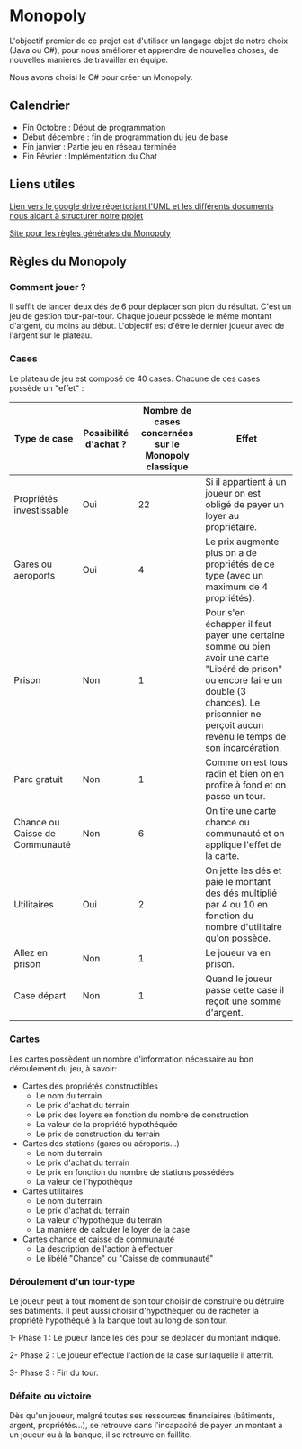 # Monopoly

L'objectif premier de ce projet est d'utiliser un langage objet de notre choix (Java ou C#), pour nous améliorer et apprendre de nouvelles choses, de nouvelles manières de travailler en équipe.

Nous avons choisi le C# pour créer un Monopoly.

## Calendrier

* Fin Octobre : Début de programmation 
* Début décembre : fin de programmation du jeu de base
* Fin janvier : Partie jeu en réseau terminée
* Fin Février : Implémentation du Chat

## Liens utiles

[Lien vers le google drive répertoriant l'UML et les différents documents nous aidant à structurer notre projet](https://drive.google.com/drive/folders/1_7gD0-ItpbNGI8NN9eIbT86-1N43MB6v?usp=sharing)

[Site pour les règles générales du Monopoly](http://www.regledujeu.fr/monopoly/)

## Règles du Monopoly 

### Comment jouer ?

Il suffit de lancer deux dés de 6 pour déplacer son pion du résultat. C'est un jeu de gestion tour-par-tour.
Chaque joueur possède le même montant d'argent, du moins au début. L'objectif est d'être le dernier joueur avec de l'argent sur le plateau.

### Cases

Le plateau de jeu est composé de 40 cases. Chacune de ces cases possède un "effet" :

|Type de case             |Possibilité d'achat ? |Nombre de cases concernées sur le Monopoly classique|Effet |
|-------------------------|----------------------|--------------------------|------|
|Propriétés investissable |          Oui         | 22  | Si il appartient à un joueur on est obligé de payer un loyer au propriétaire.|
|Gares ou aéroports|Oui|4|Le prix augmente plus on a de propriétés de ce type (avec un maximum de 4 propriétés).|
|Prison|Non|1|Pour s'en échapper il faut payer une certaine somme ou bien avoir une carte "Libéré de prison" ou encore faire un double (3 chances). Le prisonnier ne perçoit aucun revenu le temps de son incarcération.|
|Parc gratuit|Non| 1 |Comme on est tous radin et bien on en profite à fond et on passe un tour.|
|Chance ou Caisse de Communauté|Non|6|On tire une carte chance ou communauté et on applique l'effet de la carte.|
|Utilitaires|Oui|2|On jette les dés et paie le montant des dés multiplié par 4 ou 10 en fonction du nombre d'utilitaire qu'on possède.|
|Allez en prison|Non|1| Le joueur va en prison.|
|Case départ|Non|1|Quand le joueur passe cette case il reçoit une somme d'argent.|

### Cartes 

Les cartes possèdent un nombre d'information nécessaire au bon déroulement du jeu, à savoir:

* Cartes des propriétés constructibles 
  * Le nom du terrain
  * Le prix d'achat du terrain
  * Le prix des loyers en fonction du nombre de construction
  * La valeur de la propriété hypothéquée
  * Le prix de construction du terrain
* Cartes des stations (gares ou aéroports...)
  * Le nom du terrain
  * Le prix d'achat du terrain
  * Le prix en fonction du nombre de stations possédées
  * La valeur de l'hypothèque
* Cartes utilitaires
  * Le nom du terrain
  * Le prix d'achat du terrain
  * La valeur d'hypothèque du terrain
  * La manière de calculer le loyer de la case
* Cartes chance et caisse de communauté
  * La description de l'action à effectuer
  * Le libélé "Chance" ou "Caisse de communauté"

### Déroulement d'un tour-type

Le joueur peut à tout moment de son tour choisir de construire ou détruire ses bâtiments. Il peut aussi choisir d'hypothéquer ou de racheter la propriété hypothéqué à la banque tout au long de son tour.

1- Phase 1 : Le joueur lance les dés pour se déplacer du montant indiqué.

2- Phase 2 : Le joueur effectue l'action de la case sur laquelle il atterrit.

3- Phase 3 : Fin du tour.

### Défaite ou victoire

Dès qu'un joueur, malgré toutes ses ressources financiaires (bâtiments, argent, propriétés...), se retrouve dans l'incapacité de payer un montant à un joueur ou à la banque, il se retrouve en faillite.





